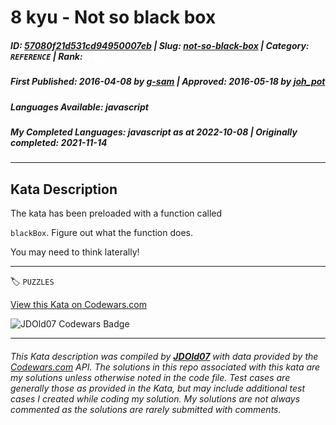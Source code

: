 # 8 kyu - Not so black box

##### **ID**: [57080f21d531cd94950007eb](https://www.codewars.com/kata/57080f21d531cd94950007eb) | **Slug**: [not-so-black-box](https://www.codewars.com/kata/57080f21d531cd94950007eb) | **Category**: `REFERENCE` | **Rank**: <span style="color:white">8 kyu</span>

##### **First Published**: 2016-04-08 ***by*** [g-sam](https://www.codewars.com/users/g-sam) | **Approved**: 2016-05-18 ***by*** [joh_pot](https://www.codewars.com/users/joh_pot)

##### **Languages Available**: javascript

##### **My Completed Languages**: javascript ***as at*** 2022-10-08 | **Originally completed**: 2021-11-14

---

## Kata Description


The kata has been preloaded with a function called

`blackBox`. Figure out what the function does.



You may need to think laterally!

---


🏷 `PUZZLES`


[View this Kata on Codewars.com](https://www.codewars.com/kata/57080f21d531cd94950007eb)

![](https://www.codewars.com/users/jdold07/badges/large "JDOld07 Codewars Badge")

---

###### *This Kata description was compiled by [**JDOld07**](https://tpstech.dev) with data provided by the [Codewars.com](https://www.codewars.com) API.  The solutions in this repo associated with this kata are my solutions unless otherwise noted in the code file.  Test cases are generally those as provided in the Kata, but may include additional test cases I created while coding my solution.  My solutions are not always commented as the solutions are rarely submitted with comments.*
